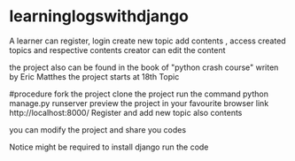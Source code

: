 # learninglogswithdjango
A learner can register, login create new topic add contents , access created topics and respective contents creator can edit the content

the project also can be found in the book of "python crash course" writen by Eric Matthes the project starts at 18th Topic

#procedure
fork the project
clone the project
run the command python manage.py runserver
preview the project in your favourite browser link http://localhost:8000/
Register and add new topic also contents


you can modify the project and share you codes


Notice might be required to install django
run the code <pip install django>
